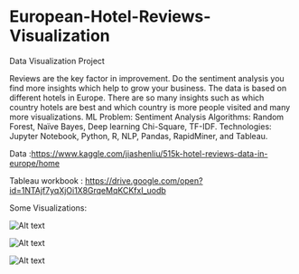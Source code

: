 # European-Hotel-Reviews-Visualization
Data Visualization Project 

Reviews are the key factor in improvement. Do the sentiment analysis you find more insights which help to grow your business. The data is based on different hotels in Europe. There are so many insights such as which country hotels are best and which country is more people visited and many more visualizations.
ML Problem: Sentiment Analysis
Algorithms: Random Forest, Naïve Bayes, Deep learning Chi-Square, TF-IDF.
Technologies: Jupyter Notebook, Python, R, NLP, Pandas, RapidMiner, and Tableau.

Data :https://www.kaggle.com/jiashenliu/515k-hotel-reviews-data-in-europe/home

Tableau workbook : https://drive.google.com/open?id=1NTAjf7yqXjOi1X8GrqeMqKCKfxI_uodb


Some Visualizations: 

![Alt text](https://github.com/sanjukladher/European-Hotel-Reviews-Visualization/blob/master/Scatter%20plot%2B%20box%20plot.png?raw=true "Optional Title")


![Alt text](https://github.com/sanjukladher/European-Hotel-Reviews-Visualization/blob/master/Map%20chart.png?raw=true "Optional Title")


![Alt text](https://github.com/sanjukladher/European-Hotel-Reviews-Visualization/blob/master/box%20whisker%20plot.png?raw=true "Optional Title")

